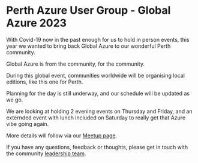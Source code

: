 # Perth Azure User Group - Global Azure 2023
 
With Covid-19 now in the past enough for us to hold in person events, this year we wanted to bring back Global Azure to our wonderful Perth community.

Global Azure is from the community, for the community. 

During this global event, communities worldwide will be organising local editions, like this one for Perth.

Planning for the day is still underway, and our schedule will be updated as we go. 

We are looking at holding 2 evening events on Thursday and Friday, and an externded event with lunch included on Saturday to really get that Azure vibe going again.

More details will follow via our [Meetup page](https://www.meetup.com/perthazug/).

If you have any questions, feedback or thoughts, please get in touch with the community [leadership team](https://www.meetup.com/perthazug/members/?op=leaders).